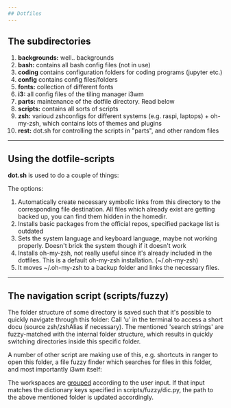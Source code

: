 ```yaml
---
## Dotfiles
---
```


## The subdirectories

1. **backgrounds:** well.. backgrounds
2. **bash:** contains all bash config files (not in use)
3. **coding** contains configuration folders for coding programs (jupyter etc.)
4. **config** contains config files/folders
5. **fonts:** collection of different fonts
6. **i3:** all config files of the tiling manager i3wm 
7. **parts:** maintenance of the dotfile directory. Read below
7. **scripts:** contains all sorts of scripts
8. **zsh:** varioud zshconfigs for different systems (e.g. raspi, laptops) + oh-my-zsh, which contains lots of themes and plugins
9. **rest:** dot.sh for controlling the scripts in "parts", and other random files

---

## Using the dotfile-scripts
**dot.sh** is used to do a couple of things:

The options:

1. Automatically create necessary symbolic links from this directory to the corresponding file destination. All files which already exist are getting backed up, you can find them hidden in the homedir. 
2. Installs basic packages from the official repos, specified package list is outdated
3. Sets the system language and keyboard language, maybe not working properly. Doesn't brick the system though if it doesn't work
4. Installs oh-my-zsh, not really useful since it's already included in the dotfiles. This is a default oh-my-zsh installation. (~/.oh-my-zsh)
5. It moves ~/.oh-my-zsh to a backup folder and links the necessary files.

---

## The navigation script (scripts/fuzzy)

The folder structure of some directory is saved such that it's possible to quickly navigate through this folder: Call 'u' in the terminal to access a short docu (source zsh/zshAlias if necessary). The mentioned 'search strings' are fuzzy-matched with the internal folder structure, which results in quickly switching directories inside this specific folder.

A number of other script are making use of this, e.g. shortcuts in ranger to open this folder, a file fuzzy finder which searches for files in this folder, and most importantly i3wm itself: 

The workspaces are [grouped](https://github.com/infokiller/i3-workspace-groups) according to the user input. If that input matches the dictionary keys specified in scripts/fuzzy/dic.py, the path to the above mentioned folder is updated accordingly.
